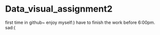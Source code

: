 # Data_visual_assignment2

first time in github~
enjoy myself:)
have to finish the work before 6:00pm.
sad:(

